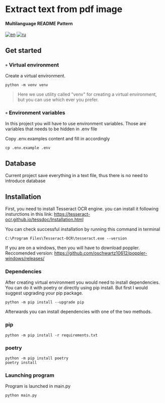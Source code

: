 # Extract text from pdf image

#### Multilanguage README Pattern
[![en](https://img.shields.io/badge/lang-en-red.svg)](https://github.com/Almaz2312/extract_pdf/blob/master/README.en.md)
[![ru](https://img.shields.io/badge/lang-ru-green.svg)](https://github.com/Almaz2312/extract_pdf/blob/master/README.md)

## Get started


### ◦ Virtual environment

Create a virtual environment. 

```commandline
python -m venv venv
```

> Here we use utility called "venv" for creating a virtual environment, but you can use which ever you prefer.


### ◦ Environment variables

In this project you will have to use environment variables. Those are variables that needs to be hidden in .env file

Copy .env.examples content and fill in accordingly

```commandline
cp .env.example .env
```

## Database

Current project save everything in a text file, thus there is no need to introduce database

## Installation

First, you need to install Tesseract OCR engine. you can install it following insturctions in this link:  https://tesseract-ocr.github.io/tessdoc/Installation.html

You can check successful installation by running this command in terminal

```commandline
C:\Program Files\Tesseract-OCR\tesseract.exe --version
```

If you are on a windows, then you will have to download poppler. \
Reccomended version: https://github.com/oschwartz10612/poppler-windows/releases/

### Dependencies
After creating virtual environment you would need to install dependencies.
You can do it with poetry or directly using pip install.
But first I would suggest upgrading your pip package.

```commandline
python -m pip install --upgrade pip
```

Afterwards you can install dependencies with one of the two methods.

### pip

```commandline
python -m pip install -r requirements.txt
```

### poetry

```commandline
python -m pip install poetry
poetry install
```

### Launching program
Program is launched in main.py

```commandline
python main.py
```

